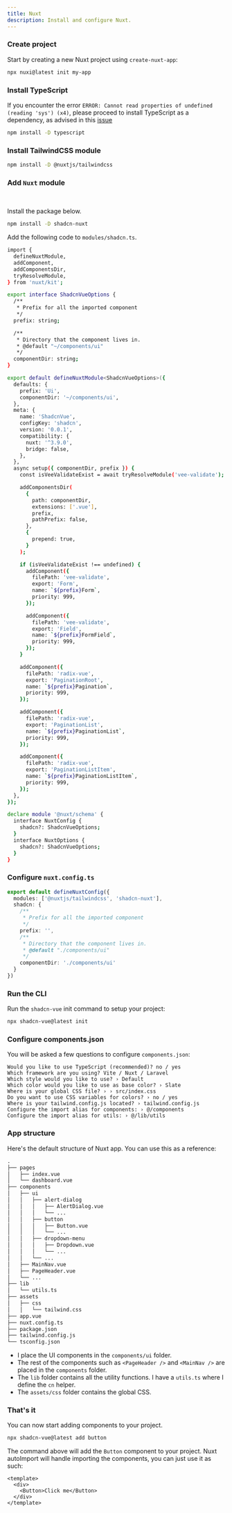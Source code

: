 ```yaml
---
title: Nuxt
description: Install and configure Nuxt.
---
```


<Steps>

### Create project

Start by creating a new Nuxt project using `create-nuxt-app`:

```bash
npx nuxi@latest init my-app
```

### Install TypeScript

If you encounter the error `ERROR: Cannot read properties of undefined (reading 'sys') (x4)`, please proceed to install TypeScript as a dependency, as advised in this [issue](https://github.com/nuxt/nuxt/issues/20936)

```bash
npm install -D typescript
```
### Install TailwindCSS module

```bash
npm install -D @nuxtjs/tailwindcss
```

### Add `Nuxt` module

<br>

<TabsMarkdown>
  <TabMarkdown title="shadcn-nuxt">

  Install the package below.

  ```bash
  npm install -D shadcn-nuxt
  ```

  </TabMarkdown>

  <TabMarkdown title="manual">

  Add the following code to `modules/shadcn.ts`.

```bash
import {
  defineNuxtModule,
  addComponent,
  addComponentsDir,
  tryResolveModule,
} from 'nuxt/kit';

export interface ShadcnVueOptions {
  /**
   * Prefix for all the imported component
   */
  prefix: string;

  /**
   * Directory that the component lives in.
   * @default "~/components/ui"
   */
  componentDir: string;
}

export default defineNuxtModule<ShadcnVueOptions>({
  defaults: {
    prefix: 'Ui',
    componentDir: '~/components/ui',
  },
  meta: {
    name: 'ShadcnVue',
    configKey: 'shadcn',
    version: '0.0.1',
    compatibility: {
      nuxt: '^3.9.0',
      bridge: false,
    },
  },
  async setup({ componentDir, prefix }) {
    const isVeeValidateExist = await tryResolveModule('vee-validate');

    addComponentsDir(
      {
        path: componentDir,
        extensions: ['.vue'],
        prefix,
        pathPrefix: false,
      },
      {
        prepend: true,
      }
    );

    if (isVeeValidateExist !== undefined) {
      addComponent({
        filePath: 'vee-validate',
        export: 'Form',
        name: `${prefix}Form`,
        priority: 999,
      });

      addComponent({
        filePath: 'vee-validate',
        export: 'Field',
        name: `${prefix}FormField`,
        priority: 999,
      });
    }

    addComponent({
      filePath: 'radix-vue',
      export: 'PaginationRoot',
      name: `${prefix}Pagination`,
      priority: 999,
    });

    addComponent({
      filePath: 'radix-vue',
      export: 'PaginationList',
      name: `${prefix}PaginationList`,
      priority: 999,
    });

    addComponent({
      filePath: 'radix-vue',
      export: 'PaginationListItem',
      name: `${prefix}PaginationListItem`,
      priority: 999,
    });
  },
});

declare module '@nuxt/schema' {
  interface NuxtConfig {
    shadcn?: ShadcnVueOptions;
  }
  interface NuxtOptions {
    shadcn?: ShadcnVueOptions;
  }
}
```

  </TabMarkdown>
</TabsMarkdown>

### Configure `nuxt.config.ts`

```ts
export default defineNuxtConfig({
  modules: ['@nuxtjs/tailwindcss', 'shadcn-nuxt'],
  shadcn: {
    /**
     * Prefix for all the imported component
     */
    prefix: '',
    /**
     * Directory that the component lives in.
     * @default "./components/ui"
     */
    componentDir: './components/ui'
  }
})
```

### Run the CLI

Run the `shadcn-vue` init command to setup your project:

```bash
npx shadcn-vue@latest init
```

### Configure components.json

You will be asked a few questions to configure `components.json`:

```txt:line-numbers
Would you like to use TypeScript (recommended)? no / yes
Which framework are you using? Vite / Nuxt / Laravel
Which style would you like to use? › Default
Which color would you like to use as base color? › Slate
Where is your global CSS file? › › src/index.css
Do you want to use CSS variables for colors? › no / yes
Where is your tailwind.config.js located? › tailwind.config.js
Configure the import alias for components: › @/components
Configure the import alias for utils: › @/lib/utils
```

### App structure

Here's the default structure of Nuxt app. You can use this as a reference:

```txt {6-16,20-21}
.
├── pages
│   ├── index.vue
│   └── dashboard.vue
├── components
│   ├── ui
│   │   ├── alert-dialog
│   │   │   ├── AlertDialog.vue
│   │   │   └── ...
│   │   ├── button
│   │   │   ├── Button.vue
│   │   │   └── ...
│   │   ├── dropdown-menu
│   │   │   ├── Dropdown.vue
│   │   │   └── ...
│   │   └── ...
│   ├── MainNav.vue
│   ├── PageHeader.vue
│   └── ...
├── lib
│   └── utils.ts
├── assets
│   ├── css
│   │   └── tailwind.css
├── app.vue
├── nuxt.config.ts
├── package.json
├── tailwind.config.js
└── tsconfig.json
```

- I place the UI components in the `components/ui` folder.
- The rest of the components such as `<PageHeader />` and `<MainNav />` are placed in the `components` folder.
- The `lib` folder contains all the utility functions. I have a `utils.ts` where I define the `cn` helper.
- The `assets/css` folder contains the global CSS.

### That's it

You can now start adding components to your project.

```bash
npx shadcn-vue@latest add button
```

The command above will add the `Button` component to your project. Nuxt autoImport will handle importing the components, you can just use it as such:

```vue {3}
<template>
  <div>
    <Button>Click me</Button>
  </div>
</template>
```

</Steps>
